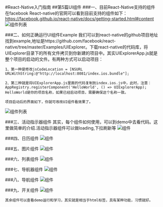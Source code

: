 #React-Native入门指南
##第5篇UI组件
###一、目前React-Native支持的组件
	在facebook React-native的官网可以看到目前支持的组件如下：
	https://facebook.github.io/react-native/docs/getting-started.html#content
![组件列表](pic/5_1.png)

###二、如何正确运行UI组件Example
	我们可以到react-native的github项目地址找到example,地址是https://github.com/facebook/react-native/tree/master/Examples/UIExplorer。下载react-native的代码库，将UIExplorer目录下的所有文件拷贝到你新建的项目中。其实UIExplorerApp.js就是整个项目的启动的文件。有两种方式可以启动项目：

	1、第一种是修改jsCodeLocation = [NSURL URLWithString:@"http://localhost:8081/index.ios.bundle"];

	2、第二种就是将UIExplorerApp.js里面的代码复制到index.ios.js中，此时，注意：
	AppRegistry.registerComponent('HelloWorld', () => UIExplorerApp);
	HelloWorld是你的项目名称，如果已经启动项目，需要确保这个名称一致。

	项目启动后的界面如下，你就可改改UI组件看效果了。
![组件列表](pic/5_2.png)

###三、活动指示器组件
	其实，每个组件如何使用，可以到demo中去看代码。这里做简单的介绍.活动指示器组件可以做loading,下拉刷新等
![组件](pic/5_3.png)

###四、日历组件
![组件](pic/5_4.png)

###五、图片组件
![组件](pic/5_5.png)


###六、列表组件
![组件](pic/5_6.png)

###七、导航器组件
![组件](pic/5_7.png)


###八、导航组件
![组件](pic/5_8.png)


###九、开关组件
![组件](pic/5_9.png)

	其余组件可以查看demo运行和学习，其实就是相当于html标签，具有某种功能，习惯就好。

